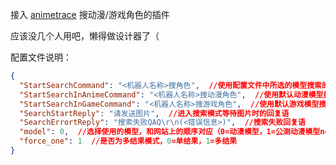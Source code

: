 接入 [animetrace](https://ai.animedb.cn/) 搜动漫/游戏角色的插件

应该没几个人用吧，懒得做设计器了（

配置文件说明：

```Json
{
  "StartSearchCommand": "<机器人名称>搜角色",  //使用配置文件中所选的模型搜索的命令
  "StartSearchInAnimeCommand": "<机器人名称>搜动漫角色",  //使用默认动漫模型搜索的命令
  "StartSearchInGameCommand": "<机器人名称>搜游戏角色",  //使用默认游戏模型搜索的命令
  "SearchStartReply": "请发送图片",  //进入搜索模式等待图片时的回复语
  "SearchErrortReply": "搜索失败QAQ\r\n(<错误信息>)",  //搜索失败回复语
  "model": 0,  //选择使用的模型，和网站上的顺序对应（0=动漫模型，1=公测动漫模型no1，2=高级动漫模型，3=GalGame模型）
  "force_one": 1  //是否为多结果模式，0=单结果，1=多结果
}
```
